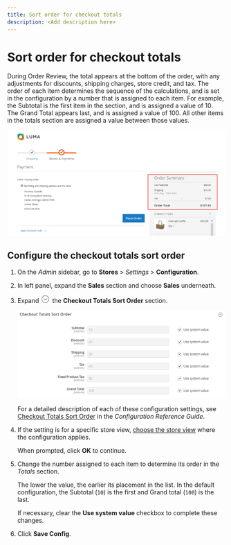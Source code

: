```yaml
---
title: Sort order for checkout totals
description: <Add description here>
---
```

# Sort order for checkout totals

During Order Review, the total appears at the bottom of the order, with any adjustments for discounts, shipping charges, store credit, and tax. The order of each item determines the sequence of the calculations, and is set in the configuration by a number that is assigned to each item. For example, the Subtotal is the first item in the section, and is assigned a value of 10. The Grand Total appears last, and is assigned a value of 100. All other items in the totals section are assigned a value between those values.

![Order Summary displays the checkout total](./assets/storefront-checkout-totals.png)<!-- zoom -->

## Configure the checkout totals sort order

1. On the _Admin_ sidebar, go to **Stores** > _Settings_ > **Configuration**.

1. In left panel, expand the **Sales** section and choose **Sales** underneath.

1. Expand ![Expansion selector](../assets/icon-display-expand.png) the **Checkout Totals Sort Order** section.

   ![Checkout totals options numbered to determine the sort order](../configuration-reference/sales/assets/sales-checkout-totals-sort-order.png)<!-- zoom -->

   For a detailed description of each of these configuration settings, see [Checkout Totals Sort Order](https://docs.magento.com/user-guide/configuration/sales/sales.html#checkout-totals-sort-order) in the _Configuration Reference Guide_.

1. If the setting is for a specific store view, [choose the store view](https://docs.magento.com/user-guide/configuration/scope-change.html) where the configuration applies.

   When prompted, click **OK** to continue.

1. Change the number assigned to each item to determine its order in the _Totals_ section.

   The lower the value, the earlier its placement in the list. In the default configuration, the Subtotal (`10`) is the first and Grand total (`100`) is the last.

   If necessary, clear the **Use system value** checkbox to complete these changes.

1. Click **Save Config**.
